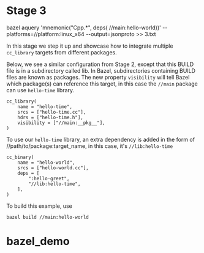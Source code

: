 # Stage 3

bazel aquery 'mnemonic("Cpp.*", deps( //main:hello-world))'  --platforms=//platform:linux_x64 --output=jsonproto >> 3.txt


In this stage we step it up and showcase how to integrate multiple ```cc_library``` targets from different packages.

Below, we see a similar configuration from Stage 2, except that this BUILD file is in a subdirectory called lib. In Bazel, subdirectories containing BUILD files are known as packages. The new property ```visibility``` will tell Bazel which package(s) can reference this target, in this case the ```//main``` package can use ```hello-time``` library. 

```
cc_library(
    name = "hello-time",
    srcs = ["hello-time.cc"],
    hdrs = ["hello-time.h"],
    visibility = ["//main:__pkg__"],
)
```

To use our ```hello-time``` library, an extra dependency is added in the form of //path/to/package:target_name, in this case, it's ```//lib:hello-time```

```
cc_binary(
    name = "hello-world",
    srcs = ["hello-world.cc"],
    deps = [
        ":hello-greet",
        "//lib:hello-time",
    ],
)
```

To build this example, use
```
bazel build //main:hello-world
```
# bazel_demo
